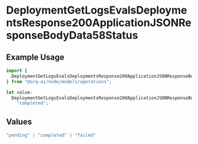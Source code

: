 # DeploymentGetLogsEvalsDeploymentsResponse200ApplicationJSONResponseBodyData58Status

## Example Usage

```typescript
import {
  DeploymentGetLogsEvalsDeploymentsResponse200ApplicationJSONResponseBodyData58Status,
} from "@orq-ai/node/models/operations";

let value:
  DeploymentGetLogsEvalsDeploymentsResponse200ApplicationJSONResponseBodyData58Status =
    "completed";
```

## Values

```typescript
"pending" | "completed" | "failed"
```